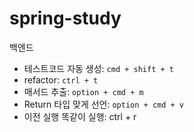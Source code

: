 # spring-study
백엔드

- 테스트코드 자동 생성: ```cmd + shift + t```
- refactor: ```ctrl + t```
- 매서드 추출: ```option + cmd + m```
- Return 타입 맞게 선언: ```option + cmd + v```
- 이전 실행 똑같이 실행: ctrl + r
